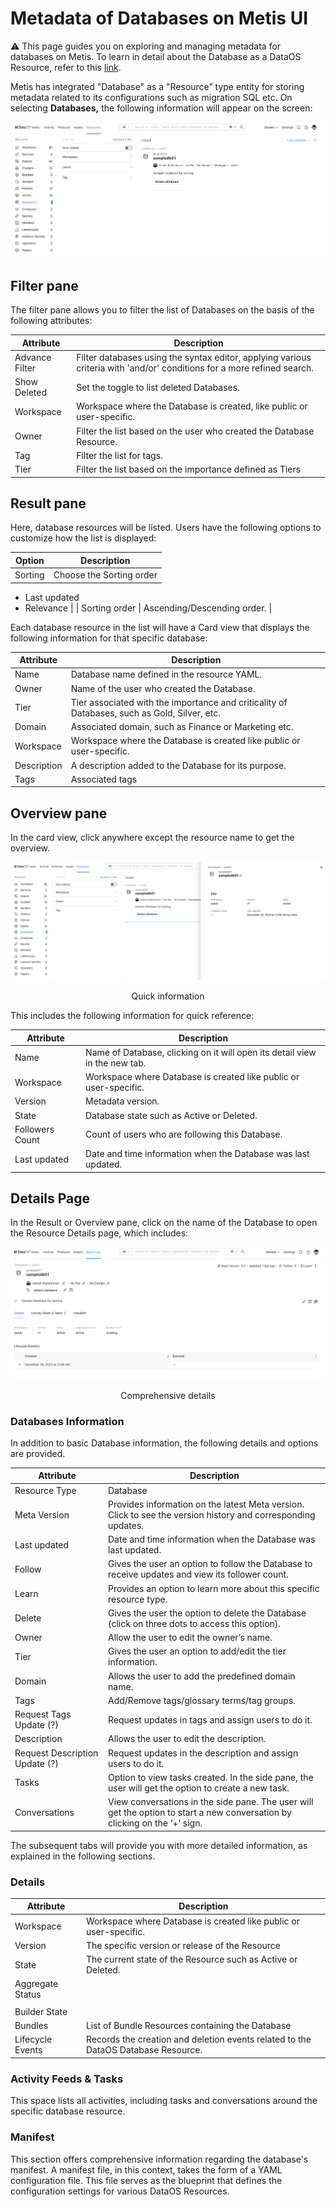 # Metadata of Databases on Metis UI

<aside class="callout">
⚠️ This page guides you on exploring and managing metadata for databases on Metis. To learn in detail about the Database as a DataOS Resource, refer to this <a href="/resources/database/">link</a>.

</aside>

Metis has integrated "Database" as a "Resource” type entity for storing metadata related to its configurations such as migration SQL etc. On selecting **Databases,** the following information will appear on the screen:

![databases.png](metis_resources_databases/databases.png)

## Filter pane

The filter pane allows you to filter the list of Databases on the basis of the following attributes:

| Attribute | Description |
| --- | --- |
| Advance Filter | Filter databases using the syntax editor, applying various criteria with 'and/or' conditions for a more refined search. |
| Show Deleted | Set the toggle to list deleted Databases. |
| Workspace | Workspace where the Database is created, like public or user-specific. |
| Owner | Filter the list based on the user who created the Database Resource. |
| Tag | Filter the list for tags. |
| Tier | Filter the list based on the importance defined as Tiers |

## Result pane

Here, database resources will be listed. Users have the following options to customize how the list is displayed:

| Option | Description |
| --- | --- |
| Sorting | Choose the Sorting order
- Last updated
- Relevance |
| Sorting order | Ascending/Descending order. |

Each database resource in the list will have a Card view that displays the following information for that specific database:

| Attribute | Description |
| --- | --- |
| Name | Database name defined in the resource YAML. |
| Owner | Name of the user who created the Database. |
| Tier | Tier associated with the importance and criticality of Databases, such as Gold, Silver, etc. |
| Domain | Associated domain, such as Finance or Marketing etc. |
| Workspace | Workspace where the Database is created like public or user-specific. |
| Description | A description added to the Database for its purpose. |
| Tags | Associated tags |

## Overview pane

In the card view, click anywhere except the resource name to get the overview.

![database_overview.png](metis_resources_databases/database_overview.png)
<figcaption align = "center"> Quick information  </figcaption>

This includes the following information for quick reference:

| Attribute | Description |
| --- | --- |
| Name | Name of Database, clicking on it will open its detail view in the new tab. |
| Workspace | Workspace where Database is created like public or user-specific. |
| Version | Metadata version. |
| State | Database state such as Active or Deleted. |
| Followers Count | Count of users who are following this Database. |
| Last updated | Date and time information when the Database was last updated. |

## Details Page

In the Result or Overview pane, click on the name of the Database to open the Resource Details page, which includes:

![database_details.png](metis_resources_databases/database_details.png)
<figcaption align = "center"> Comprehensive details  </figcaption>

### **Databases Information**

In addition to basic Database information, the following details and options are provided.

| Attribute | Description |
| --- | --- |
| Resource Type | Database |
| Meta Version | Provides information on the latest Meta version. Click to see the version history and corresponding updates.  |
| Last updated | Date and time information when the Database was last updated. |
| Follow | Gives the user an option to follow the Database to receive updates and view its follower count. |
| Learn | Provides an option to learn more about this specific resource type. |
| Delete | Gives the user the option to delete the Database (click on three dots to access this option). |
| Owner | Allow the user to edit the owner’s name. |
| Tier | Gives the user an option to add/edit the tier information. |
| Domain | Allows the user to add the predefined domain name. |
| Tags | Add/Remove tags/glossary terms/tag groups. |
| Request Tags Update (?) | Request updates in tags and assign users to do it. |
| Description | Allows the user to edit the description. |
| Request Description Update (?) | Request updates in the description and assign users to do it. |
| Tasks | Option to view tasks created. In the side pane, the user will get the option to create a new task. |
| Conversations | View conversations in the side pane. The user will get the option to start a new conversation by clicking on the ‘+’ sign. |

The subsequent tabs will provide you with more detailed information, as explained in the following sections.

### **Details**

| Attribute | Description |
| --- | --- |
| Workspace | Workspace where Database is created like public or user-specific. |
| Version | The specific version or release of the Resource |
| State | The current state of the Resource such as Active or Deleted. |
| Aggregate Status
 |  |
| Builder State |  |
| Bundles | List of Bundle Resources containing the Database |
| Lifecycle Events | Records the creation and deletion events related to the DataOS Database Resource. |

### **Activity Feeds & Tasks**

This space lists all activities, including tasks and conversations around the specific database resource.

### **Manifest**

This section offers comprehensive information regarding the database's manifest. A manifest file, in this context, takes the form of a YAML configuration file. This file serves as the blueprint that defines the configuration settings for various DataOS Resources.